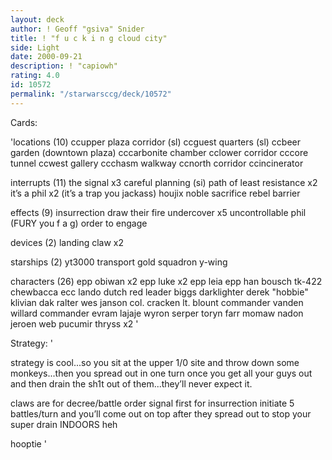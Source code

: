 ```yaml
---
layout: deck
author: ! Geoff "gsiva" Snider
title: ! "f u c k i n g cloud city"
side: Light
date: 2000-09-21
description: ! "capiowh"
rating: 4.0
id: 10572
permalink: "/starwarsccg/deck/10572"
---
```

Cards: 

'locations (10)
ccupper plaza corridor (sl)
ccguest quarters (sl)
ccbeer garden (downtown plaza)
cccarbonite chamber
cclower corridor
cccore tunnel
ccwest gallery
ccchasm walkway
ccnorth corridor
ccincinerator

interrupts (11)
the signal x3
careful planning (si)
path of least resistance x2
it’s a phil x2 (it’s a trap you jackass)
houjix
noble sacrifice
rebel barrier

effects (9)
insurrection
draw their fire
undercover x5
uncontrollable phil (FURY you f a g)
order to engage

devices (2)
landing claw x2

starships (2)
yt3000 transport
gold squadron y-wing

characters (26)
epp obiwan x2
epp luke x2
epp leia
epp han
bousch
tk-422
chewbacca
ecc lando
dutch
red leader
biggs darklighter
derek "hobbie" klivian
dak ralter
wes janson
col. cracken
lt. blount
commander vanden willard
commander evram lajaje
wyron serper
toryn farr
momaw nadon
jeroen web
pucumir thryss x2 '

Strategy: '

strategy is cool...so you sit at the upper 1/0 site and throw down some monkeys...then you spread out in one turn once you get all your guys out and then drain the sh1t out of them...they’ll never expect it.

claws are for decree/battle order
signal first for insurrection
initiate 5 battles/turn and you’ll come out on top after they spread out to stop your super drain INDOORS  heh

hooptie '
